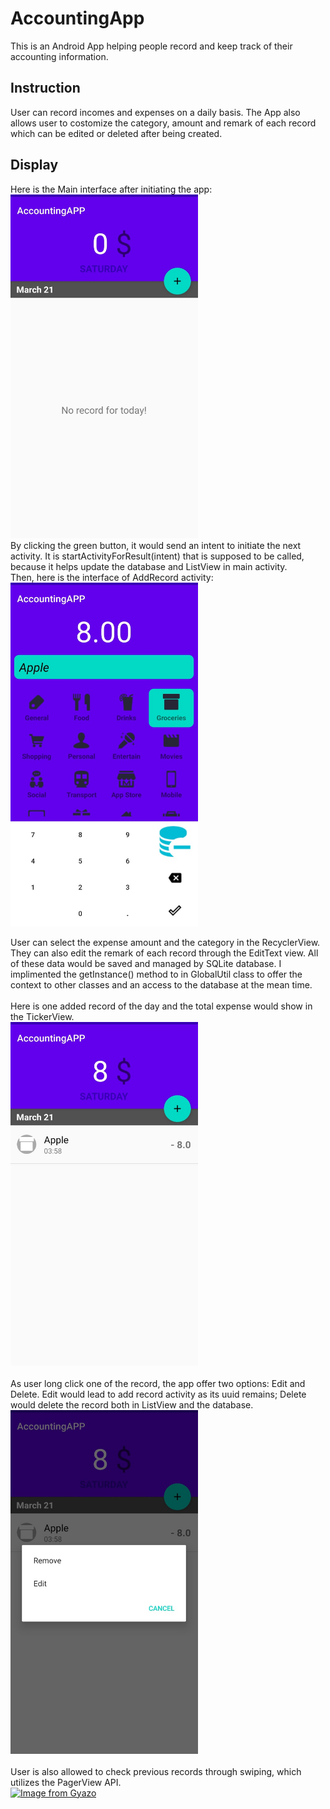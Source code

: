 # AccountingApp
This is an Android App helping people record and keep track of their accounting information.

## Instruction
User can record incomes and expenses on a daily basis. The App also allows user to costomize the category, amount and remark of each record which can be edited or deleted after being created.

## Display
Here is the Main interface after initiating the app:
<br>
<img src="pics/main.jpg" width="300" height="550">
<br>
By clicking the green button, it would send an intent to initiate the next activity. It is startActivityForResult(intent) that is supposed to be called, because it helps update the database and ListView in main activity.
<br>
Then, here is the interface of AddRecord activity:
<br>
<img src="pics/addRecord.jpg" width="300" height="550">
<br>

User can select the expense amount and the category in the RecyclerView. They can also edit the remark of each record through the EditText view. All of these data would be saved and managed by SQLite database. I implimented the getInstance() method to in GlobalUtil class to offer the context to other classes and an access to the database at the mean time.
<br>
<br>
Here is one added record of the day and the total expense would show in the TickerView.
<br>
<img src="pics/added.jpg" width="300" height="550">
<br>
<br>
As user long click one of the record, the app offer two options: Edit and Delete. Edit would lead to add record activity as its uuid remains; Delete would delete the record both in ListView and the database.
<br>
<img src="pics/longclicked.jpg" width="300" height="550">
<br>
<br>
User is also allowed to check previous records through swiping, which utilizes the PagerView API.
<br>
[![Image from Gyazo](https://i.gyazo.com/669c7e2a0a3be2ebe205433d9b6cd345.gif)](https://gyazo.com/669c7e2a0a3be2ebe205433d9b6cd345)
<br>
